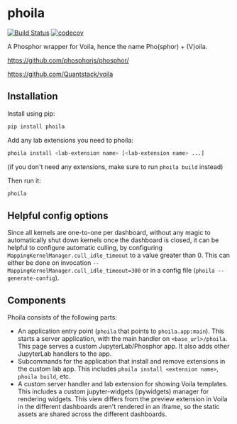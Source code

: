 
# phoila

[![Build Status](https://travis-ci.org/vidartf/phoila.svg?branch=master)](https://travis-ci.org/vidartf/phoila)
[![codecov](https://codecov.io/gh/vidartf/phoila/branch/master/graph/badge.svg)](https://codecov.io/gh/vidartf/phoila)


A Phosphor wrapper for Voila, hence the name Pho(sphor) + (V)oila.

https://github.com/phosphorjs/phosphor/

https://github.com/Quantstack/voila

## Installation

Install using pip:

```bash
pip install phoila
```

Add any lab extensions you need to phoila:

```bash
phoila install <lab-extension name> [<lab-extension name> ...]
```

(if you don't need any extensions, make sure to run `phoila build` instead)

Then run it:

```bash
phoila
```

## Helpful config options

Since all kernels are one-to-one per dashboard, without any magic to
automatically shut down kernels once the dashboard is closed, it can be
helpful to configure automatic culling, by configuring
`MappingKernelManager.cull_idle_timeout` to a value greater than 0.
This can either be done on invocation `--MappingKernelManager.cull_idle_timeout=300` or in a config file
(`phoila --generate-config`).


## Components

Phoila consists of the following parts:
- An application entry point (`phoila` that points to `phoila.app:main`).
  This starts a server application, with the main handler on
  `<base_url>/phoila`. This page serves a custom JupyterLab/Phosphor app.
  It also adds other JupyterLab handlers to the app.
- Subcommands for the application that install and remove extensions in
  the custom lab app. This includes `phoila install <extension name>`,
  `phoila build`, etc.
- A custom server handler and lab extension for showing Voila templates.
  This includes a custom jupyter-widgets (ipywidgets) manager for rendering widgets. This view differs from the preview extension in Voila in the
  different dashboards aren't rendered in an iframe, so the static assets
  are shared across the different dashboards.
